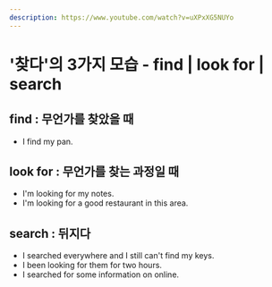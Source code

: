 ```yaml
---
description: https://www.youtube.com/watch?v=uXPxXG5NUYo
---
```


# '찾다'의 3가지 모습 - find | look for | search

## find : 무언가를 찾았을 때

* I find my pan.

## look for : 무언가를 찾는 과정일 때

* I'm looking for my notes.
* I'm looking for a good restaurant in this area.

## search : 뒤지다

* I searched everywhere and I still can't find my keys.
* I been looking for them for two hours.
* I searched for some information on online.
